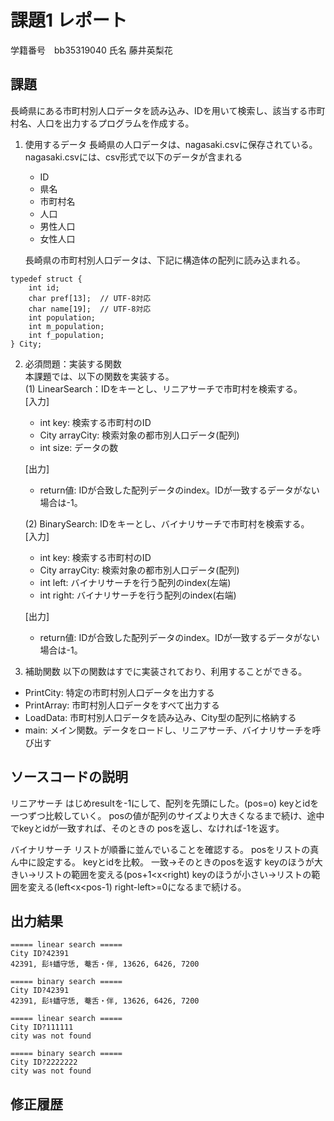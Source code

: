 # 課題1 レポート
学籍番号　bb35319040 氏名   藤井英梨花


## 課題
長崎県にある市町村別人口データを読み込み、IDを用いて検索し、該当する市町村名、人口を出力するプログラムを作成する。

1. 使用するデータ
長崎県の人口データは、nagasaki.csvに保存されている。
nagasaki.csvには、csv形式で以下のデータが含まれる
    - ID
    - 県名
    - 市町村名
    - 人口
    - 男性人口
    - 女性人口

    長崎県の市町村別人口データは、下記に構造体の配列に読み込まれる。

```C: 市町村別データ構造体
typedef struct {  
    int id;  
    char pref[13];  // UTF-8対応  
    char name[19];  // UTF-8対応  
    int population;  
    int m_population;  
    int f_population;  
} City;  
```



2. 必須問題：実装する関数  
本課題では、以下の関数を実装する。  
   (1) LinearSearch：IDをキーとし、リニアサーチで市町村を検索する。  
    [入力]
    - int key: 検索する市町村のID
    - City arrayCity: 検索対象の都市別人口データ(配列)
    - int size: データの数  

    [出力]  
    - return値: IDが合致した配列データのindex。IDが一致するデータがない場合は-1。

    (2) BinarySearch: IDをキーとし、バイナリサーチで市町村を検索する。  
    [入力]
    - int key: 検索する市町村のID
    - City arrayCity: 検索対象の都市別人口データ(配列)
    - int left: バイナリサーチを行う配列のindex(左端)
    - int right: バイナリサーチを行う配列のindex(右端)  

    [出力]  
    - return値: IDが合致した配列データのindex。IDが一致するデータがない場合は-1。


3. 補助関数
以下の関数はすでに実装されており、利用することができる。  
- PrintCity: 特定の市町村別人口データを出力する  
- PrintArray: 市町村別人口データをすべて出力する  
- LoadData: 市町村別人口データを読み込み、City型の配列に格納する  
- main: メイン関数。データをロードし、リニアサーチ、バイナリサーチを呼び出す  


## ソースコードの説明
リニアサーチ
はじめresultを-1にして、配列を先頭にした。(pos=o)
keyとidを一つずつ比較していく。
posの値が配列のサイズより大きくなるまで続け、途中でkeyとidが一致すれば、そのときの  posを返し、なければ-1を返す。

バイナリサーチ
リストが順番に並んでいることを確認する。
posをリストの真ん中に設定する。
keyとidを比較。
一致->そのときのposを返す
keyのほうが大きい->リストの範囲を変える(pos+1<x<right)
keyのほうが小さい->リストの範囲を変える(left<x<pos-1)
right-left>=0になるまで続ける。


## 出力結果

```
===== linear search =====
City ID?42391
42391, 髟ｷ蟠守恁, 菴舌・伴, 13626, 6426, 7200

===== binary search =====
City ID?42391
42391, 髟ｷ蟠守恁, 菴舌・伴, 13626, 6426, 7200

===== linear search =====
City ID?111111
city was not found

===== binary search =====
City ID?2222222
city was not found
```



## 修正履歴

